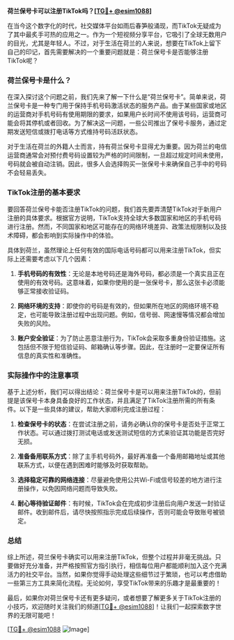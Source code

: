 **荷兰保号卡可以注册TikTok吗？[[TG💪+ @esim1088](https://t.me/s/esim1088)]**

在当今这个数字化的时代，社交媒体平台如雨后春笋般涌现，而TikTok无疑成为了其中最炙手可热的应用之一。作为一个短视频分享平台，它吸引了全球无数用户的目光，尤其是年轻人。不过，对于生活在荷兰的人来说，想要在TikTok上留下自己的印记，首先需要解决的一个重要问题就是：荷兰保号卡是否能够注册TikTok呢？

### 荷兰保号卡是什么？

在深入探讨这个问题之前，我们先来了解一下什么是“荷兰保号卡”。简单来说，荷兰保号卡是一种专门用于保持手机号码激活状态的服务产品。由于某些国家或地区的运营商对手机号码有使用期限的要求，如果用户长时间不使用该号码，运营商可能会将其停机或者回收。为了解决这一问题，一些公司推出了保号卡服务，通过定期发送短信或拨打电话等方式维持号码活跃状态。

对于生活在荷兰的外籍人士而言，持有荷兰保号卡显得尤为重要。因为荷兰的电信运营商通常会对预付费号码设置较为严格的时间限制，一旦超过规定时间未使用，号码就会被自动注销。因此，很多人会选择购买一张保号卡来确保自己手中的号码不会轻易丢失。

### TikTok注册的基本要求

要回答荷兰保号卡能否注册TikTok的问题，我们首先要弄清楚TikTok对于新用户注册的具体要求。根据官方说明，TikTok支持全球大多数国家和地区的手机号码进行注册。然而，不同国家和地区可能存在的网络环境差异、政策法规限制以及技术障碍，都会影响到实际操作中的体验。

具体到荷兰，虽然理论上任何有效的国际电话号码都可以用来注册TikTok，但实际上还需要考虑以下几个因素：

1. **手机号码的有效性**：无论是本地号码还是海外号码，都必须是一个真实且正在使用的有效号码。这意味着，如果你使用的是一张保号卡，那么这张卡必须能够正常接收验证码。
   
2. **网络环境的支持**：即使你的号码是有效的，但如果所在地区的网络环境不稳定，也可能导致注册过程中出现问题。例如，信号弱、网速慢等情况都会增加失败的风险。

3. **账户安全验证**：为了防止恶意注册行为，TikTok会采取多重身份验证措施。这包括但不限于短信验证码、邮箱确认等步骤。因此，在注册时一定要保证所有信息的真实性和准确性。

### 实际操作中的注意事项

基于上述分析，我们可以得出结论：荷兰保号卡是可以用来注册TikTok的，但前提是该保号卡本身具备良好的工作状态，并且满足了TikTok注册所需的所有条件。以下是一些具体的建议，帮助大家顺利完成注册过程：

1. **检查保号卡的状态**：在尝试注册之前，请务必确认你的保号卡是否处于正常工作状态。可以通过拨打测试电话或发送测试短信的方式来验证其功能是否完好无损。

2. **准备备用联系方式**：除了主手机号码外，最好再准备一个备用邮箱地址或其他联系方式，以便在遇到困难时能够及时获取帮助。

3. **选择稳定可靠的网络连接**：尽量避免使用公共Wi-Fi或信号较差的地方进行注册操作，以免因网络问题而导致失败。

4. **耐心等待验证邮件**：有时候，TikTok会在完成初步注册后向用户发送一封验证邮件。收到邮件后，请尽快按照指示完成后续操作，否则可能会导致账号被锁定。

### 总结

综上所述，荷兰保号卡确实可以用来注册TikTok，但整个过程并非毫无挑战。只要做好充分准备，并严格按照官方指引执行，相信每位用户都能顺利加入这个充满活力的社交平台。当然，如果你觉得手动处理这些细节过于繁琐，也可以考虑借助一些第三方工具来简化流程。无论如何，享受TikTok带来的乐趣才是最重要的！

最后，如果你对荷兰保号卡还有更多疑问，或者想要了解更多关于TikTok注册的小技巧，欢迎随时关注我们的频道[[TG💪+ @esim1088](https://t.me/s/esim1088)]！让我们一起探索数字世界的无限可能吧！

[[TG💪+ @esim1088](https://t.me/s/esim1088) ![Image](https://i.postimg.cc/4NQfJmqS/Snipaste-2025-05-13-00-14-12.png)]